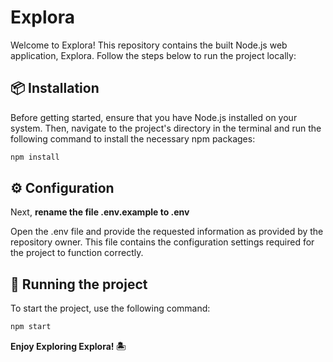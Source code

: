 # Explora

Welcome to Explora! This repository contains the built Node.js web application, Explora. Follow the steps below to run the project locally:

## 📦 **Installation**

Before getting started, ensure that you have Node.js installed on your system. Then, navigate to the project's directory in the terminal and run the following command to install the necessary npm packages:

```js
npm install
```

## ⚙️ **Configuration**

Next, **rename the file .env.example to .env**

Open the .env file and provide the requested information as provided by the repository owner. This file contains the configuration settings required for the project to function correctly.

## 🚀 **Running the project**

To start the project, use the following command:

```js
npm start
```

**Enjoy Exploring Explora! 🏝**
